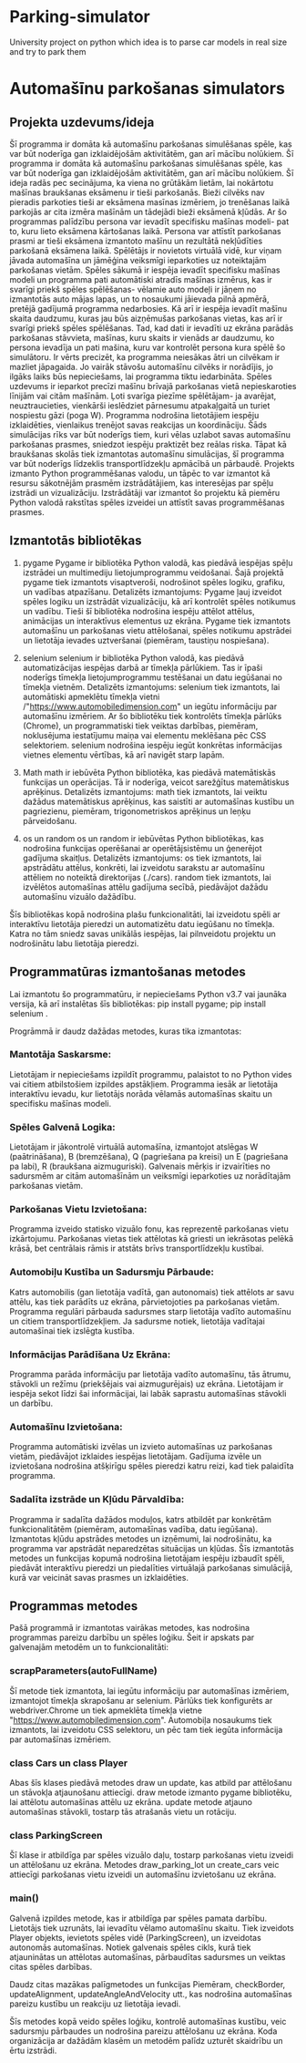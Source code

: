 # Parking-simulator
University project on python which idea is to parse car models in real size and try to park them

#  Automašīnu parkošanas simulators
## Projekta uzdevums/ideja
 Šī programma ir domāta kā automašīnu parkošanas simulēšanas spēle, kas var būt noderīga gan izklaidējošām aktivitātēm, gan arī mācību nolūkiem. 
Šī programma ir domāta kā automašīnu parkošanas simulēšanas spēle, kas var būt noderīga gan izklaidējošām aktivitātēm, gan arī mācību nolūkiem. 
Šī ideja radās pec secinājuma, ka viena no grūtākām lietām, lai nokārtotu mašīnas braukšanas eksāmenu ir tieši parkošanās. 
Bieži cilvēks nav pieradis parkoties tieši ar eksāmena masīnas izmēriem, jo trenēšanas laikā parkojās ar cita izmēra mašīnām un tādejādi bieži eksāmenā kļūdās.
 Ar šo programmas palīdzību persona var ievadīt specifisku mašīnas modeli- pat to, kuru lieto eksāmena kārtošanas laikā. 
Persona var attīstīt parkošanas prasmi ar tieši eksāmena izmantoto mašīnu un rezultātā nekļūdīties parkošanā eksāmena laikā. 
Spēlētājs ir novietots virtuālā vidē, kur viņam jāvada automašīna un jāmēģina veiksmīgi ieparkoties uz noteiktajām parkošanas vietām.
 Spēles sākumā ir iespēja ievadīt specifisku mašīnas modeli un programma pati automātiski atradīs mašīnas izmērus, kas ir svarīgi priekš spēles spēlēšanas- vēlamie auto modeļi ir jāņem no izmantotās auto mājas lapas, un to nosaukumi jāievada pilnā apmērā, pretējā gadījumā programma nedarbosies. Kā arī ir iespēja ievadīt mašīnu skaita daudzumu, kuras jau būs aizņēmušas parkošanas vietas, kas arī ir svarīgi priekš spēles spēlēšanas.
Tad, kad dati ir ievadīti uz ekrāna parādās parkošanas stāvvieta, mašīnas, kuru skaits ir vienāds ar daudzumu, ko persona ievadīja un pati mašina, kuru var kontrolēt persona kura spēlē šo simulātoru. Ir vērts precizēt, ka programma neiesākas ātri un cilvēkam ir mazliet jāpagaida. Jo vairāk stāvošu automašīnu cilvēks ir norādījis, jo ilgāks laiks būs nepieciešams, lai programma tiktu iedarbināta.
Spēles uzdevums ir ieparkot precīzi mašīnu brīvajā parkošanas vietā nepieskaroties līnijām vai citām mašīnām.
Ļoti svarīga piezīme spēlētājam- ja avarējat, neuztraucieties, vienkārši ieslēdziet pārnesumu atpakaļgaitā un turiet nospiestu gāzi (poga W). 
Programma nodrošina lietotājiem iespēju izklaidēties, vienlaikus trenējot savas reakcijas un koordināciju. Šāds simulācijas rīks var būt noderīgs tiem, kuri vēlas uzlabot savas automašīnu parkošanas prasmes, sniedzot iespēju praktizēt bez reālas riska. 
Tāpat kā braukšanas skolās tiek izmantotas automašīnu simulācijas, šī programma var būt noderīgs līdzeklis transportlīdzekļu apmācībā un pārbaudē.
 Projekts izmanto Python programmēšanas valodu, un tāpēc to var izmantot kā resursu sākotnējām prasmēm izstrādātājiem, kas interesējas par spēļu izstrādi un vizualizāciju. 
Izstrādātāji var izmantot šo projektu kā piemēru Python valodā rakstītas spēles izveidei un attīstīt savas programmēšanas prasmes.

## Izmantotās bibliotēkas
1. pygame
Pygame ir bibliotēka Python valodā, kas piedāvā iespējas spēļu izstrādei un multimediju lietojumprogrammu veidošanai. 
Šajā projektā pygame tiek izmantots visaptveroši, nodrošinot spēles logiku, grafiku, un vadības atpazīšanu.
Detalizēts izmantojums:
Pygame ļauj izveidot spēles logiku un izstrādāt vizualizāciju, kā arī kontrolēt spēles notikumus un vadību.
Tieši šī bibliotēka nodrošina iespēju attēlot attēlus, animācijas un interaktīvus elementus uz ekrāna.
Pygame tiek izmantots automašīnu un parkošanas vietu attēlošanai, spēles notikumu apstrādei un lietotāja ievades uztveršanai (piemēram, taustiņu nospiešana).

2. selenium
selenium ir bibliotēka Python valodā, kas piedāvā automatizācijas iespējas darbā ar tīmekļa pārlūkiem. 
Tas ir īpaši noderīgs tīmekļa lietojumprogrammu testēšanai un datu iegūšanai no tīmekļa vietnēm.
Detalizēts izmantojums:
selenium tiek izmantots, lai automātiski apmeklētu tīmekļa vietni /"https://www.automobiledimension.com" un iegūtu informāciju par automašīnu izmēriem.
Ar šo bibliotēku tiek kontrolēts tīmekļa pārlūks (Chrome), un programmatiski tiek veiktas darbības, piemēram, noklusējuma iestatījumu maiņa vai elementu meklēšana pēc CSS selektoriem.
selenium nodrošina iespēju iegūt konkrētas informācijas vietnes elementu vērtības, kā arī navigēt starp lapām.

3. Math
math ir iebūvēta Python bibliotēka, kas piedāvā matemātiskās funkcijas un operācijas. Tā ir noderīga, veicot sarežģītus matemātiskus aprēķinus.
Detalizēts izmantojums:
math tiek izmantots, lai veiktu dažādus matemātiskus aprēķinus, kas saistīti ar automašīnas kustību un pagriezienu, piemēram, trigonometriskos aprēķinus un leņķu pārveidošanu.

4. os un random
os un random ir iebūvētas Python bibliotēkas, kas nodrošina funkcijas operēšanai ar operētājsistēmu un ģenerējot gadījuma skaitļus.
Detalizēts izmantojums:
os tiek izmantots, lai apstrādātu attēlus, konkrēti, lai izveidotu sarakstu ar automašīnu attēliem no noteiktā direktorijas (./cars).
random tiek izmantots, lai izvēlētos automašīnas attēlu gadījuma secībā, piedāvājot dažādu automašīnu vizuālo dažādību.

Šīs bibliotēkas kopā nodrošina plašu funkcionalitāti, lai izveidotu spēli ar interaktīvu lietotāja pieredzi un automatizētu datu iegūšanu no tīmekļa.
 Katra no tām sniedz savas unikālās iespējas, lai pilnveidotu projektu un nodrošinātu labu lietotāja pieredzi.

## Programmatūras izmantošanas metodes
Lai izmantotu šo programmatūru, ir nepieciešams Python v3.7 vai jaunāka versija, kā arī instalētas šīs bibliotēkas: pip install pygame; pip install selenium .

Progrāmmā ir daudz dažādas metodes, kuras tika izmantotas:

### Mantotāja Saskarsme:
Lietotājam ir nepieciešams izpildīt programmu, palaistot to no Python vides vai citiem atbilstošiem izpildes apstākļiem.
Programma iesāk ar lietotāja interaktīvu ievadu, kur lietotājs norāda vēlamās automašīnas skaitu un specifisku mašīnas modeli.

### Spēles Galvenā Logika:
Lietotājam ir jākontrolē virtuālā automašīna, izmantojot atslēgas W (paātrināšana), B (bremzēšana), Q (pagriešana pa kreisi) un E (pagriešana pa labi), R (braukšana aizmuguriski).
Galvenais mērķis ir izvairīties no sadursmēm ar citām automašīnām un veiksmīgi ieparkoties uz norādītajām parkošanas vietām.

### Parkošanas Vietu Izvietošana:
Programma izveido statisko vizuālo fonu, kas reprezentē parkošanas vietu izkārtojumu.
Parkošanas vietas tiek attēlotas kā griesti un iekrāsotas pelēkā krāsā, bet centrālais rāmis ir atstāts brīvs transportlīdzekļu kustībai.

### Automobiļu Kustība un Sadursmju Pārbaude:
Katrs automobilis (gan lietotāja vadītā, gan autonomais) tiek attēlots ar savu attēlu, kas tiek parādīts uz ekrāna, pārvietojoties pa parkošanas vietām.
Programma regulāri pārbauda sadursmes starp lietotāja vadīto automašīnu un citiem transportlīdzekļiem. Ja sadursme notiek, lietotāja vadītajai automašīnai tiek izslēgta kustība.

### Informācijas Parādīšana Uz Ekrāna:
Programma parāda informāciju par lietotāja vadīto automašīnu, tās ātrumu, stāvokli un režīmu (priekšējais vai aizmugurējais) uz ekrāna.
Lietotājam ir iespēja sekot līdzi šai informācijai, lai labāk saprastu automašīnas stāvokli un darbību.

### Automašīnu Izvietošana:
Programma automātiski izvēlas un izvieto automašīnas uz parkošanas vietām, piedāvājot izklaides iespējas lietotājam.
Gadījuma izvēle un izvietošana nodrošina atšķirīgu spēles pieredzi katru reizi, kad tiek palaidīta programma.

### Sadalīta izstrāde un Kļūdu Pārvaldība:
Programma ir sadalīta dažādos moduļos, katrs atbildēt par konkrētām funkcionalitātēm (piemēram, automašīnas vadība, datu iegūšana).
Izmantotas kļūdu apstrādes metodes un izņēmumi, lai nodrošinātu, ka programma var apstrādāt neparedzētas situācijas un kļūdas.
Šīs izmantotās metodes un funkcijas kopumā nodrošina lietotājam iespēju izbaudīt spēli, piedāvāt interaktīvu pieredzi un piedalīties virtuālajā parkošanas simulācijā, kurā var veicināt savas prasmes un izklaidēties.

## Programmas metodes
Pašā programmā ir izmantotas vairākas metodes, kas nodrošina programmas pareizu darbību un spēles loģiku. 
Šeit ir apskats par galvenajām metodēm un to funkcionalitāti:

### scrapParameters(autoFullName)
Šī metode tiek izmantota, lai iegūtu informāciju par automašīnas izmēriem, izmantojot tīmekļa skrapošanu ar selenium.
Pārlūks tiek konfigurēts ar webdriver.Chrome un tiek apmeklēta tīmekļa vietne "https://www.automobiledimension.com".
Automobiļa nosaukums tiek izmantots, lai izveidotu CSS selektoru, un pēc tam tiek iegūta informācija par automašīnas izmēriem.

### class Cars un class Player
Abas šīs klases piedāvā metodes draw un update, kas atbild par attēlošanu un stāvokļa atjaunošanu attiecīgi.
draw metode izmanto pygame bibliotēku, lai attēlotu automašīnas attēlu uz ekrāna.
update metode atjauno automašīnas stāvokli, tostarp tās atrašanās vietu un rotāciju.

### class ParkingScreen
Šī klase ir atbildīga par spēles vizuālo daļu, tostarp parkošanas vietu izveidi un attēlošanu uz ekrāna.
Metodes draw_parking_lot un create_cars veic attiecīgi parkošanas vietu izveidi un automašīnu izvietošanu uz ekrāna.

### main()
Galvenā izpildes metode, kas ir atbildīga par spēles pamata darbību.
Lietotājs tiek uzrunāts, lai ievadītu vēlamo automašīnu skaitu.
Tiek izveidots Player objekts, ievietots spēles vidē (ParkingScreen), un izveidotas autonomās automašīnas.
Notiek galvenais spēles cikls, kurā tiek atjauninātas un attēlotas automašīnas, pārbaudītas sadursmes un veiktas citas spēles darbības.

Daudz citas mazākas palīgmetodes un funkcijas
Piemēram, checkBorder, updateAlignment, updateAngleAndVelocity utt., kas nodrošina automašīnas pareizu kustību un reakciju uz lietotāja ievadi.

Šīs metodes kopā veido spēles loģiku, kontrolē automašīnas kustību, veic sadursmju pārbaudes un nodrošina pareizu attēlošanu uz ekrāna.
 Koda organizācija ar dažādām klasēm un metodēm palīdz uzturēt skaidrību un ērtu izstrādi.


